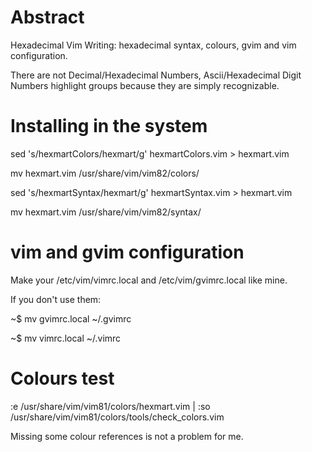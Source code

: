 # Abstract
Hexadecimal Vim Writing: hexadecimal syntax, colours, gvim and vim configuration.

  There are not Decimal/Hexadecimal Numbers, Ascii/Hexadecimal Digit Numbers
highlight groups because they are simply recognizable.


# Installing in the system
sed 's/hexmartColors/hexmart/g' hexmartColors.vim > hexmart.vim

mv hexmart.vim /usr/share/vim/vim82/colors/

sed 's/hexmartSyntax/hexmart/g' hexmartSyntax.vim > hexmart.vim

mv hexmart.vim /usr/share/vim/vim82/syntax/


# vim and gvim configuration
Make your /etc/vim/vimrc.local and /etc/vim/gvimrc.local like mine.

  If you don't use them:

~$ mv gvimrc.local ~/.gvimrc

~$ mv vimrc.local  ~/.vimrc

 
# Colours test
:e /usr/share/vim/vim81/colors/hexmart.vim | :so /usr/share/vim/vim81/colors/tools/check_colors.vim

Missing some colour references is not a problem for me.

